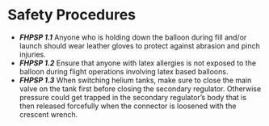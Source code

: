 # Safety Procedures

* ***FHPSP 1.1*** Anyone who is holding down the balloon during fill and/or launch should wear leather gloves to protect against abrasion and pinch injuries.
* ***FHPSP 1.2*** Ensure that anyone with latex allergies is not exposed to the balloon during flight operations involving latex based balloons.
* ***FHPSP 1.3*** When switching helium tanks, make sure to close the main valve on the tank first before closing the secondary regulator. Otherwise pressure could get trapped in the secondary regulator’s body that is then released forcefully when the connector is loosened with the crescent wrench.
